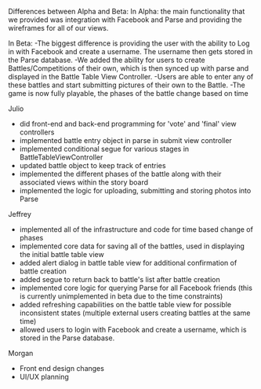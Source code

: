 Differences between Alpha and Beta: In Alpha: the main functionality that we provided was integration with Facebook and Parse and providing the wireframes for all of our views.

In Beta: 
-The biggest difference is providing the user with the ability to Log in with Facebook and create a username. The username then gets stored in the Parse database. 
-We added the ability for users to create Battles/Competitions of their own, which is then synced up with parse and displayed in the Battle Table View Controller. 
-Users are able to enter any of these battles and start submitting pictures of their own to the Battle.
-The game is now fully playable, the phases of the battle change based on time


Julio
- did front-end and back-end programming for 'vote' and 'final' view controllers
- implemented battle entry object in parse in submit view controller
- implemented conditional segue for various stages in BattleTableViewController
- updated battle object to keep track of entries
- implemented the different phases of the battle along with their associated views within the story board
- implemented the logic for uploading, submitting and storing photos into Parse

Jeffrey
- implemented all of the infrastructure and code for time based change of phases
- implemented core data for saving all of the battles, used in displaying the initial battle table view
- added alert dialog in battle table view for additional confirmation of battle creation 
- added segue to return back to battle's list after battle creation
- implemented core logic for querying Parse for all Facebook friends (this is currently unimplemented in beta due to the time constraints)
- added refreshing capabilities on the battle table view for possible inconsistent states (multiple external users creating battles at the same time)
- allowed users to login with Facebook and create a username, which is stored in the Parse database.

Morgan
- Front end design changes 
- UI/UX planning